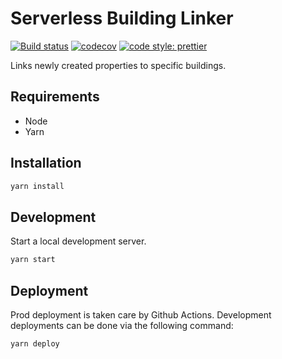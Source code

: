 # Serverless Building Linker

[![Build status](https://github.com/brokalys/sls-building-linker/actions/workflows/deploy.yaml/badge.svg)](https://github.com/brokalys/sls-building-linker/actions/workflows/deploy.yaml)
[![codecov](https://codecov.io/gh/brokalys/sls-building-linker/branch/master/graph/badge.svg)](https://codecov.io/gh/brokalys/sls-building-linker)
[![code style: prettier](https://img.shields.io/badge/code_style-prettier-ff69b4.svg?style=flat-square)](https://github.com/prettier/prettier)

Links newly created properties to specific buildings.

## Requirements

- Node
- Yarn

## Installation

```sh
yarn install
```

## Development

Start a local development server.

```sh
yarn start
```

## Deployment

Prod deployment is taken care by Github Actions. Development deployments can be
done via the following command:

```sh
yarn deploy
```
